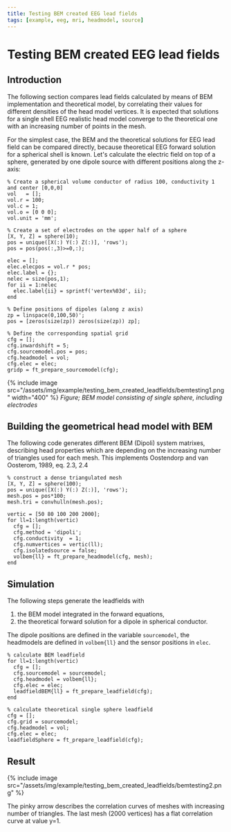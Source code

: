 ```yaml
---
title: Testing BEM created EEG lead fields
tags: [example, eeg, mri, headmodel, source]
---
```


# Testing BEM created EEG lead fields

## Introduction

The following section compares lead fields calculated by means of BEM implementation and theoretical model, by correlating their values for different densities of the head model vertices. It is expected that solutions for a single shell EEG realistic head model converge to the theoretical one with an increasing number of points in the mesh.

For the simplest case, the BEM and the theoretical solutions for EEG lead field can be compared directly, because theoretical EEG forward solution for a spherical shell is known. Let's calculate the electric field on top of a sphere, generated by one dipole source with different positions along the z-axis:

    % Create a spherical volume conductor of radius 100, conductivity 1 and center [0,0,0]
    vol   = [];
    vol.r = 100;
    vol.c = 1;
    vol.o = [0 0 0];
    vol.unit = 'mm';

    % Create a set of electrodes on the upper half of a sphere
    [X, Y, Z] = sphere(10);
    pos = unique([X(:) Y(:) Z(:)], 'rows');
    pos = pos(pos(:,3)>=0,:);

    elec = [];
    elec.elecpos = vol.r * pos;
    elec.label = {};
    nelec = size(pos,1);
    for ii = 1:nelec
      elec.label{ii} = sprintf('vertex%03d', ii);
    end

    % Define positions of dipoles (along z axis)
    zp = linspace(0,100,50)';
    pos = [zeros(size(zp)) zeros(size(zp)) zp];

    % Define the corresponding spatial grid
    cfg = [];
    cfg.inwardshift = 5;
    cfg.sourcemodel.pos = pos;
    cfg.headmodel = vol;
    cfg.elec = elec;
    gridp = ft_prepare_sourcemodel(cfg);

{% include image src="/assets/img/example/testing_bem_created_leadfields/bemtesting1.png" width="400" %}
_Figure; BEM model consisting of single sphere, including electrodes_

## Building the geometrical head model with BEM

The following code generates different BEM (Dipoli) system matrixes, describing head properties which are depending on the increasing number of triangles used for each mesh. This implements Oostendorp and van Oosterom, 1989, eq. 2.3, 2.4

    % construct a dense triangulated mesh
    [X, Y, Z] = sphere(100);
    pos = unique([X(:) Y(:) Z(:)], 'rows');
    mesh.pos = pos*100;
    mesh.tri = convhulln(mesh.pos);

    vertic = [50 80 100 200 2000];
    for ll=1:length(vertic)
      cfg = [];
      cfg.method = 'dipoli';
      cfg.conductivity  = 1;
      cfg.numvertices = vertic(ll);
      cfg.isolatedsource = false;
      volbem{ll} = ft_prepare_headmodel(cfg, mesh);
    end

## Simulation

The following steps generate the leadfields with

1. the BEM model integrated in the forward equations,
2. the theoretical forward solution for a dipole in spherical conductor.

The dipole positions are defined in the variable `sourcemodel`, the headmodels are defined in `volbem{ll}` and the sensor positions in `elec`.

    % calculate BEM leadfield
    for ll=1:length(vertic)
      cfg = [];
      cfg.sourcemodel = sourcemodel;
      cfg.headmodel = volbem{ll};
      cfg.elec = elec;
      leadfieldBEM{ll} = ft_prepare_leadfield(cfg);
    end

    % calculate theoretical single sphere leadfield
    cfg = [];
    cfg.grid = sourcemodel;
    cfg.headmodel = vol;
    cfg.elec = elec;
    leadfieldSphere = ft_prepare_leadfield(cfg);

## Result

{% include image src="/assets/img/example/testing_bem_created_leadfields/bemtesting2.png" %}

The pinky arrow describes the correlation curves of meshes with increasing number of triangles. The last mesh (2000 vertices) has a flat correlation curve at value y=1.
